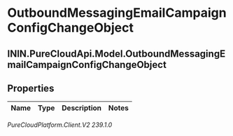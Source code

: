 # OutboundMessagingEmailCampaignConfigChangeObject

## ININ.PureCloudApi.Model.OutboundMessagingEmailCampaignConfigChangeObject

## Properties

|Name | Type | Description | Notes|
|------------ | ------------- | ------------- | -------------|



_PureCloudPlatform.Client.V2 239.1.0_
